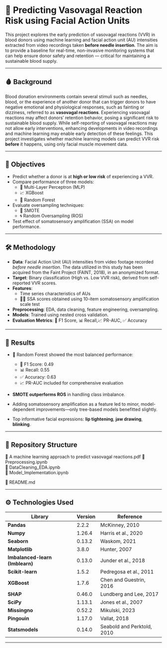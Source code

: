 # 🧠 Predicting Vasovagal Reaction Risk  using Facial Action Units

This project explores the early prediction of vasovagal reactions (VVR) in blood donors using machine learning and facial action unit (AU) intensities extracted from video recordings taken **before needle insertion**. The aim is to provide a baseline for real-time, non-invasive monitoring systems that can help ensure donor safety and retention — critical for maintaining a sustainable blood supply.

---

## 🩸 Background

Blood donation environments contain several stimuli such as needles, blood, or the experience of another donor that can trigger donors to have negative emotional and physiological responses, such as fainting or dizziness, referred to as **vasovagal reactions**. Experiencing vasovagal reactions may affect donors’ retention behavior, posing a significant risk to sustainable blood supply. While self-reporting of vasovagal reactions may not allow early interventions, enhancing developments in video recordings and machine learning may enable
early detection of these feelings. This project investigates whether machine learning models can predict VVR risk **before** it happens, using only facial muscle movement data.

---

## 🎯 Objectives

- Predict whether a donor is at **high or low risk** of experiencing a VVR.
- Compare performance of three models:
  - 🤖 Multi-Layer Perceptron (MLP)
  - 📈 XGBoost
  - 🌲 Random Forest
- Evaluate oversampling techniques:
  - 🔁 SMOTE
  - 🌀 Random Oversampling (ROS)
- Test effect of somatosensory amplification (SSA) on model performance.

---

## 🛠️ Methodology

- **Data**: Facial Action Unit (AU) intensities from video footage recorded *before needle insertion*. The data utilized in this study has been acquired from the Faint Project
(FAINT, 2018), in an anonymized format.
- **Target**: Binary classification (High vs. Low VVR risk), derived from self-reported VVR scores.
- **Features**:
  - Time series characteristics of AUs
  - 🧍‍♀️ SSA scores obtained using 10-item somatosensory amplification scale test 
- **Preprocessing**: EDA, data cleaning, feature engineering, oversampling.
- **Models**: Trained using nested cross validation. 
- **Evaluation Metrics**: 🎯 F1 Score, 📊 Recall,📈 PR-AUC,  ✅ Accuracy

---

## 🧪 Results

- 🌳 Random Forest showed the most balanced performance:
  - 🎯 F1 Score: 0.49
  - 📊 Recall: 0.55
  - ✅ Accuracy: 0.63
  - 📈 PR-AUC included for comprehensive evaluation
    
-  **SMOTE outperforms ROS** in handling class imbalance.
-  Adding somatosensory amplification as a feature led to minor, model-dependent improvements—only tree-based models benefitted slightly.
-  Top informative facial expressions: **lip tightening**, **jaw drawing**, **blinking**.

---

## 📁 Repository Structure
📄 A machine learning approach to predict vasovagal reactions.pdf 
📓 Preprocessing.ipynb  
📓 DataCleaning_EDA.ipynb  
📓 Model_Implementation.ipynb

📄 README.md

---

## ⚙️ Technologies Used

| **Library**       | **Version** | **Reference**                       |
|-------------------|-------------|-------------------------------------|
| **Pandas**        | 2.2.2       | McKinney, 2010                      |
| **Numpy**         | 1.26.4      | Harris et al., 2020                 |
| **Seaborn**       | 0.13.2      | Waskom, 2021                        |
| **Matplotlib**    | 3.8.0       | Hunter, 2007                        |
| **Imbalanced-learn (Imblearn)** | 0.13.0  | Junder et al., 2018       |
| **Scikit-learn**  | 1.5.2       | Pedregosa et al., 2011              |
| **XGBoost**       | 1.7.6       | Chen and Guestrin, 2016             |
| **SHAP**          | 0.46.0      | Lundberg and Lee, 2017              |
| **SciPy**         | 1.13.1      | Jones et al., 2007                  |
| **Missingno**     | 0.52.2      | Mikulski, 2023                      |
| **Pingouin**      | 1.17.0      | Vallat, 2018                        |
| **Statsmodels**   | 0.14.0      | Seabold and Perktold, 2010          |

---
